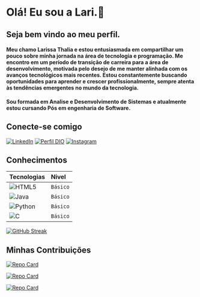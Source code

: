 # Olá! Eu sou a Lari.👋

## Seja bem vindo ao meu perfil.

#### Meu chamo Larissa Thalia e estou entusiasmada em compartilhar um pouco sobre minha jornada na área de tecnologia e programação. Me encontro em um período de transição de carreira para a área de desenvolvimento, motivada pelo desejo de me manter alinhada com os avanços tecnológicos mais recentes. Estou constantemente buscando oportunidades para aprender e crescer profissionalmente, sempre atenta às tendências emergentes no mundo da tecnologia.

#### Sou formada em Analise e Desenvolvimento de Sistemas e atualmente estou cursando Pós em engenharia de Software.

## Conecte-se comigo
[![LinkedIn](https://img.shields.io/badge/LinkedIn-000?style=for-the-badge&logo=linkedin&logoColor=0E76A8)](https://www.linkedin.com/in/larissa-silva-93452911b/) [![Perfil DIO](https://img.shields.io/badge/-Meu%20Perfil%20na%20DIO-000?style=for-the-badge&logo=&logoColor=0E76A8)](https://web.dio.me/users/ltsilva) [![Instagram](https://img.shields.io/badge/Instagram-000?style=for-the-badge&logo=instagram)](https://www.instagram.com/l.thalia20/)

## Conhecimentos

<table>
  <thead>
    <tr align="left">
      <th>Tecnologias</th>
      <th>Nivel</th>
    </tr>
  </thead>
  <tbody align="left">
    <tr>
      <td>
        <img align="center" alt="HTML5" src="https://img.shields.io/badge/HTML5-000?style=for-the-badge&logo=html5">
      </td>
      <td>
        <code>Básico</code>
      </td>
    </tr>
       <tr>
      <td>
        <img align="center" alt="Java" src="https://img.shields.io/badge/Java-000?style=for-the-badge&logo=java">
      </td>
      <td>
        <code>Básico</code>
      </td>
    </tr>
    <tr>
      <td>
        <img align="center" alt="Python" src="https://img.shields.io/badge/Python-000?style=for-the-badge&logo=python">
      </td>
      <td>
        <code>Básico</code>
      </td>
    </tr>
    <tr>
      <td>
        <img align="center" alt="C" src="https://img.shields.io/badge/C-000?style=for-the-badge&logo=c">
      </td>
      <td>
        <code>Básico</code>
      </td>
    </tr>
  </tbody>
  <tfoot></tfoot>
</table>

[![GitHub Streak](https://streak-stats.demolab.com/?user=ltsilva23&theme=bear&background=000&border=30A3DC&dates=FFF)](https://github.com/ltsilva23)



## Minhas Contribuições

[![Repo Card](https://github-readme-stats.vercel.app/api/pin/?username=ltsilva23&repo=dio-lab-open-source&bg_color=000&border_color=30A3DC&show_icons=true&icon_color=30A3DC&title_color=E94D5F&text_color=FFF)](https://github.com/ltsilva23/dio-lab-open-source)

[![Repo Card](https://github-readme-stats.vercel.app/api/pin/?username=ltsilva23&repo=CursoJogos&bg_color=000&border_color=30A3DC&show_icons=true&icon_color=30A3DC&title_color=E94D5F&text_color=FFF)](https://github.com/ltsilva23/CursoJogos)

[![Repo Card](https://github-readme-stats.vercel.app/api/pin/?username=ltsilva23&repo=avi-mobile-helpsystem&bg_color=000&border_color=30A3DC&show_icons=true&icon_color=30A3DC&title_color=E94D5F&text_color=FFF)](https://github.com/ucsal/avi-mobile-helpsystem/tree/07df02379cf3bbbf9ee9d1e7df008c78a592661d)